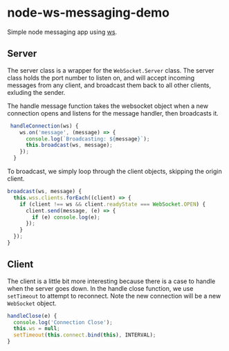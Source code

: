 # node-ws-messaging-demo
Simple node messaging app using [ws](https://www.npmjs.com/package/ws).
## Server
The server class is a wrapper for the `WebSocket.Server` class. The server class holds the port number to listen on, and will accept incoming messages from any client, and broadcast them back to all other clients, exluding the sender.

The handle message function takes the websocket object when a new connection opens and listens for the message handler, then broadcasts it.
```javascript
 handleConnection(ws) {
    ws.on('message', (message) => {
      console.log(`Broadcasting: ${message}`);
      this.broadcast(ws, message);
    });
  }
  ```
  To broadcast, we simply loop through the client objects, skipping the origin client.
  ```javascript
  broadcast(ws, message) {
    this.wss.clients.forEach((client) => {
      if (client !== ws && client.readyState === WebSocket.OPEN) {
        client.send(message, (e) => {
          if (e) console.log(e);
        });
      }
    });
  }
  ```
  
  ## Client
  The client is a little bit more interesting because there is a case to handle when the server goes down. In the handle close function, we use `setTimeout` to attempt to reconnect. Note the new connection will be a new `WebSocket` object.
  ```javascript
  handleClose(e) {
    console.log('Connection Close');
    this.ws = null;
    setTimeout(this.connect.bind(this), INTERVAL);
  }
  ```
        